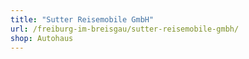 ```yaml
---
title: "Sutter Reisemobile GmbH"
url: /freiburg-im-breisgau/sutter-reisemobile-gmbh/
shop: Autohaus
---
```

